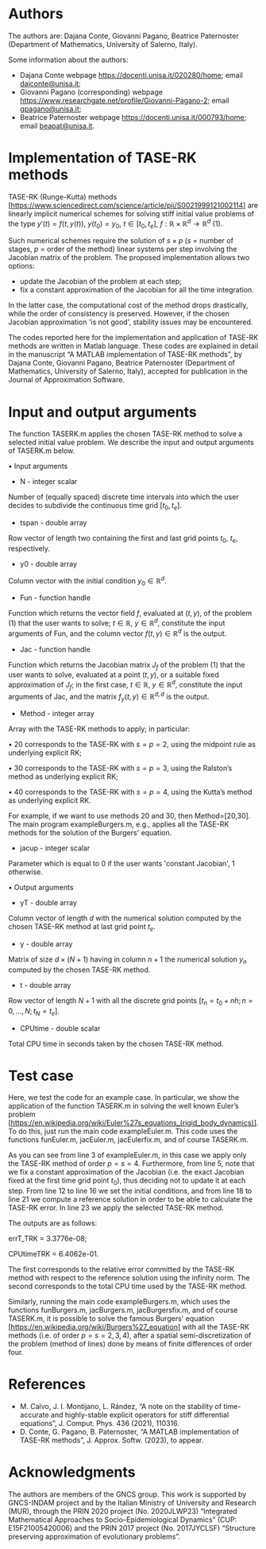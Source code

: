 # Authors
The authors are: Dajana Conte, Giovanni Pagano, Beatrice Paternoster (Department of Mathematics, University of Salerno, Italy).

Some information about the authors:
- Dajana Conte webpage https://docenti.unisa.it/020280/home; email dajconte@unisa.it;
- Giovanni Pagano (corresponding) webpage https://www.researchgate.net/profile/Giovanni-Pagano-2; email gpagano@unisa.it;
- Beatrice Paternoster webpage https://docenti.unisa.it/000793/home; email beapat@unisa.it.

# Implementation of TASE-RK methods  
TASE-RK (Runge-Kutta) methods [https://www.sciencedirect.com/science/article/pii/S0021999121002114] are linearly implicit numerical schemes for solving stiff initial value problems of the type $y'(t)=f(t,y(t))$,  $y(t_0)=y_0$, $t \in [t_0,t_e]$, $f:\mathbb{R}\times \mathbb{R}^d \rightarrow \mathbb{R}^d$ (1).

Such numerical schemes require the solution of $s \times p$ ($s$ = number of stages, $p$ = order of the method) linear systems per step involving the Jacobian matrix of the problem. The proposed implementation allows two options:
- update the Jacobian of the problem at each step;
- fix a constant approximation of the Jacobian for all the time integration.

In the latter case, the computational cost of the method drops drastically, while the order of consistency is preserved. However, if the chosen Jacobian approximation 'is not good', stability issues may be encountered.

The codes reported here for the implementation and application of TASE-RK methods are written in Matlab language. 
These codes are explained in detail in the manuscript “A MATLAB implementation of TASE-RK methods”, by Dajana Conte, Giovanni Pagano, Beatrice Paternoster (Department of Mathematics, University of Salerno, Italy), accepted for publication in the Journal of Approximation Software.

# Input and output arguments
The function TASERK.m applies the chosen TASE-RK method to solve a selected initial value problem. We describe the input and output arguments of TASERK.m below.

• Input arguments

- N - integer scalar

Number of (equally spaced) discrete time intervals into which the user decides to subdivide the continuous time grid $[t_0,t_e]$.

- tspan - double array

Row vector of length two containing the first and last grid points $t_0$, $t_e$, respectively.

- y0 - double array

Column vector with the initial condition $y_0 \in \mathbb{R}^d$.

- Fun - function handle

Function which returns the vector field $f$, evaluated at $(t,y)$, of the problem (1) that the user wants to solve; $t \in  \mathbb{R}$, $y \in  \mathbb{R}^d$, constitute the input arguments of Fun, and the column vector $f(t,y) \in  \mathbb{R}^d$ is the output.

- Jac - function handle

Function which returns the Jacobian matrix $J_f$ of the problem (1) that the user wants to solve, evaluated at a point $(t,y)$, or a suitable fixed approximation of $J_f$; in the first case, $t \in \mathbb{R}$, $y \in \mathbb{R}^d$, constitute the input arguments of Jac, and the matrix $f_y(t,y) \in \mathbb{R}^{d,d}$ is the output.

- Method - integer array

Array with the TASE-RK methods to apply; in particular:

• 20 corresponds to the TASE-RK with $s = p = 2$, using the midpoint rule as underlying explicit RK;

• 30 corresponds to the TASE-RK with $s = p = 3$, using the Ralston’s method as underlying explicit RK;

• 40 corresponds to the TASE-RK with $s = p = 4$, using the Kutta’s method as underlying explicit RK.

For example, if we want to use methods 20 and 30, then Method=[20,30]. The main program exampleBurgers.m, e.g., applies all the TASE-RK methods for the solution of the Burgers' equation.

- jacup - integer scalar
  
Parameter which is equal to 0 if the user wants 'constant Jacobian', 1 otherwise.

• Output arguments

- yT - double array

Column vector of length $d$ with the numerical solution computed by the chosen TASE-RK method at last grid point $t_e$.

- y - double array
  
Matrix of size $d \times (N +1)$ having in column $n+1$ the numerical solution $y_n$ computed by the chosen TASE-RK method.

- t - double array
  
Row vector of length $N+1$ with all the discrete grid points $[t_n =t_0+n h;n = 0,\dots,N;t_N =t_e]$.

- CPUtime - double scalar
  
Total CPU time in seconds taken by the chosen TASE-RK method.

# Test case
Here, we test the code for an example case. In particular, we show the application of the function TASERK.m in solving the well known Euler’s problem [https://en.wikipedia.org/wiki/Euler%27s_equations_(rigid_body_dynamics)]. To do this, just run the main code exampleEuler.m. This code uses the functions funEuler.m, jacEuler.m, jacEulerfix.m, and of course TASERK.m.

As you can see from line 3 of exampleEuler.m, in this case we apply only the TASE-RK method of order $p=s=4$. Furthermore, from line 5, note that we fix a constant approximation of the Jacobian (i.e. the exact Jacobian fixed at the first time grid point $t_0$), thus deciding not to update it at each step. From line 12 to line 16 we set the initial conditions, and from line 18 to line 21 we compute a reference solution in order to be able to calculate the TASE-RK error. In line 23 we apply the selected TASE-RK method.

The outputs are as follows:

errT_TRK =
   3.3776e-08;
   
CPUtimeTRK =
   6.4062e-01.

The first corresponds to the relative error committed by the TASE-RK method with respect to the reference solution using the infinity norm. The second corresponds to the total CPU time used by the TASE-RK method.

Similarly, running the main code exampleBurgers.m, which uses the functions funBurgers.m, jacBurgers.m, jacBurgersfix.m, and of course TASERK.m, it is possible to solve the famous Burgers' equation [https://en.wikipedia.org/wiki/Burgers%27_equation] with all the TASE-RK methods (i.e. of order $p=s=2,3,4$), after a spatial semi-discretization of the problem (method of lines) done by means of finite differences of order four.


# References
- M. Calvo, J. I. Montijano, L. Rández, “A note on the stability of time-accurate and highly-stable explicit operators for stiff differential equations”, J. Comput. Phys. 436 (2021), 110316.
- D. Conte, G. Pagano, B. Paternoster, “A MATLAB implementation of TASE-RK methods”, J. Approx. Softw. (2023), to appear.

# Acknowledgments
The authors are members of the GNCS group. This work is supported by GNCS-INDAM project and by the Italian Ministry of University and Research (MUR), through the PRIN 2020 project (No. 2020JLWP23) “Integrated Mathematical Approaches to Socio–Epidemiological Dynamics” (CUP: E15F21005420006) and the PRIN 2017 project (No. 2017JYCLSF) “Structure preserving approximation of evolutionary problems”.

